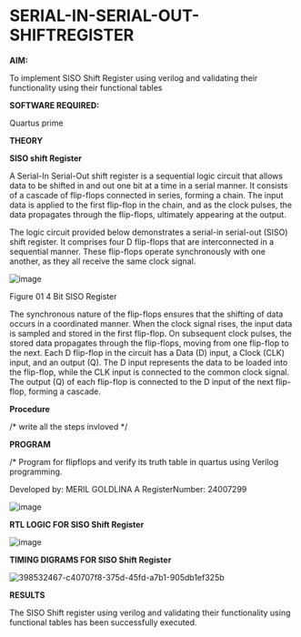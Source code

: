 # SERIAL-IN-SERIAL-OUT-SHIFTREGISTER

**AIM:**

To implement  SISO Shift Register using verilog and validating their functionality using their functional tables

**SOFTWARE REQUIRED:**

Quartus prime

**THEORY**

**SISO shift Register**

A Serial-In Serial-Out shift register is a sequential logic circuit that allows data to be shifted in and out one bit at a time in a serial manner. It consists of a cascade of flip-flops connected in series, forming a chain. The input data is applied to the first flip-flop in the chain, and as the clock pulses, the data propagates through the flip-flops, ultimately appearing at the output.

The logic circuit provided below demonstrates a serial-in serial-out (SISO) shift register. It comprises four D flip-flops that are interconnected in a sequential manner. These flip-flops operate synchronously with one another, as they all receive the same clock signal.

![image](https://github.com/naavaneetha/SERIAL-IN-SERIAL-OUT-SHIFTREGISTER/assets/154305477/e81c4072-37f9-46c6-8145-566764b74c3a)

Figure 01 4 Bit SISO Register

The synchronous nature of the flip-flops ensures that the shifting of data occurs in a coordinated manner. When the clock signal rises, the input data is sampled and stored in the first flip-flop. On subsequent clock pulses, the stored data propagates through the flip-flops, moving from one flip-flop to the next.
Each D flip-flop in the circuit has a Data (D) input, a Clock (CLK) input, and an output (Q). The D input represents the data to be loaded into the flip-flop, while the CLK input is connected to the common clock signal. The output (Q) of each flip-flop is connected to the D input of the next flip-flop, forming a cascade.

**Procedure**

/* write all the steps invloved */

**PROGRAM**

/* Program for flipflops and verify its truth table in quartus using Verilog programming.

Developed by: MERIL GOLDLINA A   RegisterNumber: 24007299

![image](https://github.com/user-attachments/assets/d45c4f27-4262-4426-9ce3-b88ed263076b)


**RTL LOGIC FOR SISO Shift Register**

![image](https://github.com/user-attachments/assets/9968340b-d6b7-4b92-82d8-5bebbd0f1b7f)

**TIMING DIGRAMS FOR SISO Shift Register**

![398532467-c40707f8-375d-45fd-a7b1-905db1ef325b](https://github.com/user-attachments/assets/ac9b8f58-1c15-443c-b7bf-492313a0ed11)

**RESULTS**

The SISO Shift register using verilog and validating their functionality using functional tables has been successfully executed.
